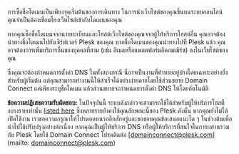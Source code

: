 การซื้อชื่อโดเมนเป็นเพียงจุดเริ่มต้นของการเดินทาง ในการนำเว็บไซต์ของคุณขึ้นบนระบบออนไลน์ คุณจำเป็นต้องเชื่อมโยงเว็บไซต์เข้ากับโดเมนของคุณ

หากคุณซื้อชื่อโดเมนจากนายทะเบียนและโฮสต์เว็บไซต์ของคุณจากผู้ให้บริการโฮสต์อื่น คุณอาจต้องนำทางชื่อโดเมนไปยังเซิร์ฟเวอร์ Plesk ของคุณ หากชื่อโดเมนของคุณนำทางไปที่ Plesk แล้ว คุณอาจต้องการเพิ่มบริการอื่นของบุคคลที่สาม (เช่น อีเมลหรือแพลตฟอร์มอีคอมเมิร์ซ) ลงในเว็บไซต์ของคุณ  

ซึ่งคุณจะต้องกำหนดการตั้งค่า DNS ในทั้งสองกรณี นี่อาจเป็นงานที่ท้าทายอยู่บ้างโดยเฉพาะอย่างยิ่งสำหรับผู้เริ่มต้น แต่คุณสามารถทำงานนี้ให้สำเร็จได้อย่างง่ายดายโดยใช้ส่วนขยาย Domain Connect แค่เพียงระบุชื่อโดเมน แล้วส่วนขยายจะกำหนดการตั้งค่า DNS ให้โดยอัตโนมัติ

**ข้อความปฏิเสธความรับผิดชอบ:** ในปัจจุบันนี้ ระบบดังกล่าวจะสามารถใช้ได้สำหรับผู้ให้บริการโฮสติ้งบางรายเท่านั้น [listed here](https://www.domainconnect.org) ซึ่งหลายรายยังคงใช้คุณลักษณะนี้ของ Plesk ดังนั้น หากคุณยังไม่ได้เปิดใช้งาน เราขอความกรุณาให้โปรดอดทนรออีกสักครู่และขอขอบคุณข้อเสนอแนะใด ๆ ในช่วงต้นเพื่อนำไปใช้ปรับปรุงอย่างต่อเนื่อง หากคุณเป็นผู้ให้บริการ DNS หรือผู้ให้บริการที่สนใจในการผสานรวมกับ Plesk โดยใช้ Domain Connect โปรดติดต่อ [domainconnect@plesk.com](mailto: domainconnect@plesk.com)